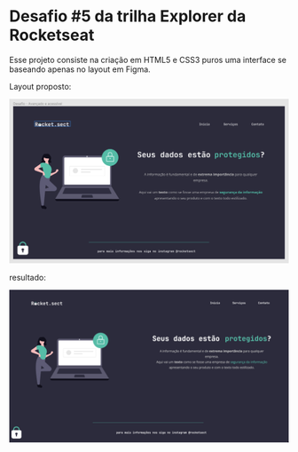 # Desafio #5 da trilha Explorer da Rocketseat

Esse projeto consiste na criação em HTML5 e CSS3 puros uma interface se baseando apenas no layout em Figma.

Layout proposto:

![](images/layout_figma.png)

resultado:

![](images/resultado.png)